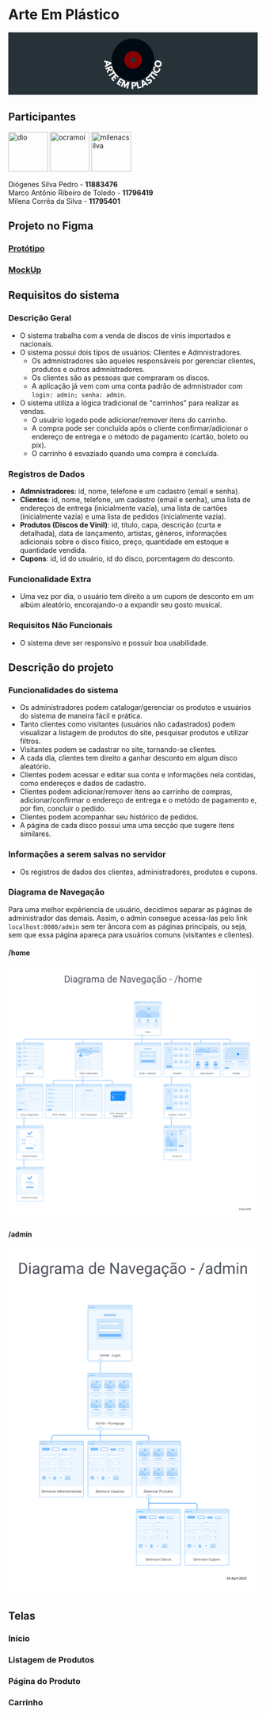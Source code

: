 # Arte Em Plástico
![Arte em Plástico](documentation/visual-identity/banner.png)


## Participantes
<a href="https://github.com/DioPedro"><img src="https://avatars.githubusercontent.com/u/61663172?v=4" title="dio" width="80" height="80"></a>
<a href="https://github.com/Ocramoi"><img src="https://avatars1.githubusercontent.com/u/9422402?s=460&v=4" title="ocramoi" width="80" height="80"></a>
<a href="https://github.com/milenacsilva"><img src="https://avatars2.githubusercontent.com/u/61664263?s=460&v=4" title="milenacsilva" width="80" height="80"></a>

Diógenes Silva Pedro - **11883476**\
Marco Antônio Ribeiro de Toledo - **11796419**\
Milena Corrêa da Silva - **11795401**

## Projeto no Figma

### [Protótipo](https://www.figma.com/proto/RAqfw8Wfo1lq22mlEtHWMf/Trabalho-Web?node-id=0%3A1&scaling=scale-down&page-id=0%3A1&starting-point-node-id=57%3A428&show-proto-sidebar=1)

### [MockUp](https://www.figma.com/file/RAqfw8Wfo1lq22mlEtHWMf/Trabalho-Web?node-id=0%3A1)


## Requisitos do sistema

### Descrição Geral 
* O sistema trabalha com a venda de discos de vinis importados e nacionais.
* O sistema possui dois tipos de usuários: Clientes e Admnistradores. 
    * Os admnistradores são aqueles responsáveis por gerenciar clientes, produtos e outros admnistradores.
    * Os clientes são as pessoas que compraram os discos.
    * A aplicação já vem com uma conta padrão de admnistrador com ``` login: admin; senha: admin```.
* O sistema utiliza a lógica tradicional de "carrinhos" para realizar as vendas.
    * O usuário logado pode adicionar/remover itens do carrinho.
    * A compra pode ser concluída após o cliente confirmar/adicionar o endereço de entrega e o método de pagamento (cartão, boleto ou pix).
    * O carrinho é esvaziado quando uma compra é concluída.

### Registros de Dados
* **Admnistradores**: id, nome, telefone e um cadastro (email e senha). 
* **Clientes**: id, nome, telefone, um cadastro (email e senha), uma lista de endereços de entrega (inicialmente vazia), uma lista de cartões (inicialmente vazia) e uma lista de pedidos (inicialmente vazia).
* **Produtos (Discos de Vinil)**: id, título, capa, descrição (curta e detalhada), data de lançamento, artistas, gêneros, informações adicionais sobre o disco físico, preço, quantidade em estoque e quantidade vendida.
* **Cupons**: id, id do usuário, id do disco, porcentagem do desconto.

### Funcionalidade Extra 
* Uma vez por dia, o usuário tem direito a um cupom de desconto em um albúm aleatório, encorajando-o a expandir seu gosto musical.

### Requisitos Não Funcionais
*  O sistema deve ser responsivo e possuir boa usabilidade.

## Descrição do projeto

### Funcionalidades do sistema
* Os administradores podem catalogar/gerenciar os produtos e usuários do sistema de maneira fácil e prática.
* Tanto clientes como visitantes (usuários não cadastrados) podem visualizar a listagem de produtos do site, pesquisar produtos e utilizar filtros.
* Visitantes podem se cadastrar no site, tornando-se clientes.
* A cada dia, clientes tem direito a ganhar desconto em algum disco aleatório.
* Clientes podem acessar e editar sua conta e informações nela contidas, como endereços e dados de cadastro.
* Clientes podem adicionar/remover itens ao carrinho de compras, adicionar/confirmar o endereço de entrega e o metódo de pagamento e, por fim, concluir o pedido.
* Clientes podem acompanhar seu histórico de pedidos.
* A página de cada disco possui uma uma secção que sugere itens similares.

### Informações a serem salvas no servidor
* Os registros de dados dos clientes, administradores, produtos e cupons.

### Diagrama de Navegação
Para uma melhor expêriencia de usuário, decidimos separar as páginas de administrador das demais. Assim, o admin consegue acessa-las pelo link `localhost:8080/admin` sem ter âncora com as páginas principais, ou seja, sem que essa página apareça para usuários comuns (visitantes e clientes). 

#### /home
![Home-Sitemap](documentation/sitemap/home-sitemap.svg)

#### /admin
![Admin-Sitemap](documentation/sitemap/admin-sitemap.svg)
 

## Telas 
### Início

### Listagem de Produtos

### Página do Produto

### Carrinho

